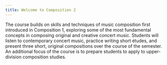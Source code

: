 ```yaml
---
title: Welcome to Composition 2
---
```


The course builds on skills and techniques of music composition first introduced in Composition 1, exploring some of the most fundamental concepts in composing original and creative concert music. Students will listen to contemporary concert music, practice writing short études, and present three short, original compositions over the course of the semester. An additional focus of the course is to prepare students to apply to upper-division composition studies.
